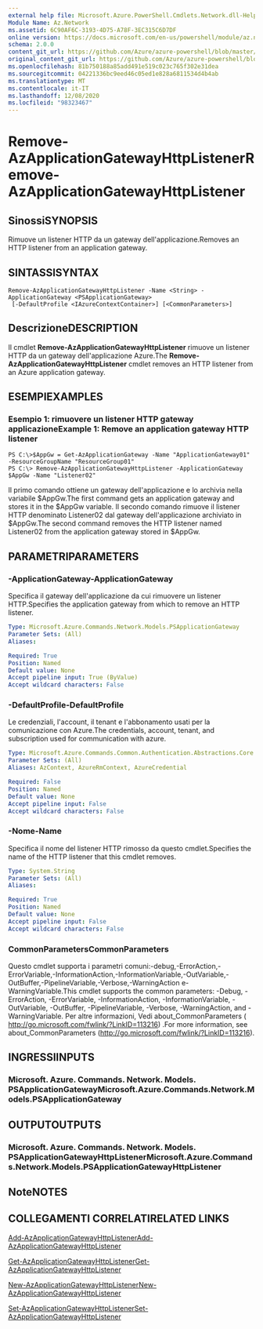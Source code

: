 ```yaml
---
external help file: Microsoft.Azure.PowerShell.Cmdlets.Network.dll-Help.xml
Module Name: Az.Network
ms.assetid: 6C90AF6C-3193-4D75-A78F-3EC315C6D7DF
online version: https://docs.microsoft.com/en-us/powershell/module/az.network/remove-azapplicationgatewayhttplistener
schema: 2.0.0
content_git_url: https://github.com/Azure/azure-powershell/blob/master/src/Network/Network/help/Remove-AzApplicationGatewayHttpListener.md
original_content_git_url: https://github.com/Azure/azure-powershell/blob/master/src/Network/Network/help/Remove-AzApplicationGatewayHttpListener.md
ms.openlocfilehash: 81b750188a85add491e519c023c765f302e31dea
ms.sourcegitcommit: 04221336bc9eed46c05ed1e828a6811534d4b4ab
ms.translationtype: MT
ms.contentlocale: it-IT
ms.lasthandoff: 12/08/2020
ms.locfileid: "98323467"
---
```

# <span data-ttu-id="d0c38-101">Remove-AzApplicationGatewayHttpListener</span><span class="sxs-lookup"><span data-stu-id="d0c38-101">Remove-AzApplicationGatewayHttpListener</span></span>

## <span data-ttu-id="d0c38-102">Sinossi</span><span class="sxs-lookup"><span data-stu-id="d0c38-102">SYNOPSIS</span></span>
<span data-ttu-id="d0c38-103">Rimuove un listener HTTP da un gateway dell'applicazione.</span><span class="sxs-lookup"><span data-stu-id="d0c38-103">Removes an HTTP listener from an application gateway.</span></span>

## <span data-ttu-id="d0c38-104">SINTASSI</span><span class="sxs-lookup"><span data-stu-id="d0c38-104">SYNTAX</span></span>

```
Remove-AzApplicationGatewayHttpListener -Name <String> -ApplicationGateway <PSApplicationGateway>
 [-DefaultProfile <IAzureContextContainer>] [<CommonParameters>]
```

## <span data-ttu-id="d0c38-105">Descrizione</span><span class="sxs-lookup"><span data-stu-id="d0c38-105">DESCRIPTION</span></span>
<span data-ttu-id="d0c38-106">Il cmdlet **Remove-AzApplicationGatewayHttpListener** rimuove un listener HTTP da un gateway dell'applicazione Azure.</span><span class="sxs-lookup"><span data-stu-id="d0c38-106">The **Remove-AzApplicationGatewayHttpListener** cmdlet removes an HTTP listener from an Azure application gateway.</span></span>

## <span data-ttu-id="d0c38-107">ESEMPI</span><span class="sxs-lookup"><span data-stu-id="d0c38-107">EXAMPLES</span></span>

### <span data-ttu-id="d0c38-108">Esempio 1: rimuovere un listener HTTP gateway applicazione</span><span class="sxs-lookup"><span data-stu-id="d0c38-108">Example 1: Remove an application gateway HTTP listener</span></span>
```
PS C:\>$AppGw = Get-AzApplicationGateway -Name "ApplicationGateway01" -ResourceGroupName "ResourceGroup01"
PS C:\> Remove-AzApplicationGatewayHttpListener -ApplicationGateway $AppGw -Name "Listener02"
```

<span data-ttu-id="d0c38-109">Il primo comando ottiene un gateway dell'applicazione e lo archivia nella variabile $AppGw.</span><span class="sxs-lookup"><span data-stu-id="d0c38-109">The first command gets an application gateway and stores it in the $AppGw variable.</span></span>
<span data-ttu-id="d0c38-110">Il secondo comando rimuove il listener HTTP denominato Listener02 dal gateway dell'applicazione archiviato in $AppGw.</span><span class="sxs-lookup"><span data-stu-id="d0c38-110">The second command removes the HTTP listener named Listener02 from the application gateway stored in $AppGw.</span></span>

## <span data-ttu-id="d0c38-111">PARAMETRI</span><span class="sxs-lookup"><span data-stu-id="d0c38-111">PARAMETERS</span></span>

### <span data-ttu-id="d0c38-112">-ApplicationGateway</span><span class="sxs-lookup"><span data-stu-id="d0c38-112">-ApplicationGateway</span></span>
<span data-ttu-id="d0c38-113">Specifica il gateway dell'applicazione da cui rimuovere un listener HTTP.</span><span class="sxs-lookup"><span data-stu-id="d0c38-113">Specifies the application gateway from which to remove an HTTP listener.</span></span>

```yaml
Type: Microsoft.Azure.Commands.Network.Models.PSApplicationGateway
Parameter Sets: (All)
Aliases:

Required: True
Position: Named
Default value: None
Accept pipeline input: True (ByValue)
Accept wildcard characters: False
```

### <span data-ttu-id="d0c38-114">-DefaultProfile</span><span class="sxs-lookup"><span data-stu-id="d0c38-114">-DefaultProfile</span></span>
<span data-ttu-id="d0c38-115">Le credenziali, l'account, il tenant e l'abbonamento usati per la comunicazione con Azure.</span><span class="sxs-lookup"><span data-stu-id="d0c38-115">The credentials, account, tenant, and subscription used for communication with azure.</span></span>

```yaml
Type: Microsoft.Azure.Commands.Common.Authentication.Abstractions.Core.IAzureContextContainer
Parameter Sets: (All)
Aliases: AzContext, AzureRmContext, AzureCredential

Required: False
Position: Named
Default value: None
Accept pipeline input: False
Accept wildcard characters: False
```

### <span data-ttu-id="d0c38-116">-Nome</span><span class="sxs-lookup"><span data-stu-id="d0c38-116">-Name</span></span>
<span data-ttu-id="d0c38-117">Specifica il nome del listener HTTP rimosso da questo cmdlet.</span><span class="sxs-lookup"><span data-stu-id="d0c38-117">Specifies the name of the HTTP listener that this cmdlet removes.</span></span>

```yaml
Type: System.String
Parameter Sets: (All)
Aliases:

Required: True
Position: Named
Default value: None
Accept pipeline input: False
Accept wildcard characters: False
```

### <span data-ttu-id="d0c38-118">CommonParameters</span><span class="sxs-lookup"><span data-stu-id="d0c38-118">CommonParameters</span></span>
<span data-ttu-id="d0c38-119">Questo cmdlet supporta i parametri comuni:-debug,-ErrorAction,-ErrorVariable,-InformationAction,-InformationVariable,-OutVariable,-OutBuffer,-PipelineVariable,-Verbose,-WarningAction e-WarningVariable.</span><span class="sxs-lookup"><span data-stu-id="d0c38-119">This cmdlet supports the common parameters: -Debug, -ErrorAction, -ErrorVariable, -InformationAction, -InformationVariable, -OutVariable, -OutBuffer, -PipelineVariable, -Verbose, -WarningAction, and -WarningVariable.</span></span> <span data-ttu-id="d0c38-120">Per altre informazioni, Vedi about_CommonParameters ( http://go.microsoft.com/fwlink/?LinkID=113216) .</span><span class="sxs-lookup"><span data-stu-id="d0c38-120">For more information, see about_CommonParameters (http://go.microsoft.com/fwlink/?LinkID=113216).</span></span>

## <span data-ttu-id="d0c38-121">INGRESSI</span><span class="sxs-lookup"><span data-stu-id="d0c38-121">INPUTS</span></span>

### <span data-ttu-id="d0c38-122">Microsoft. Azure. Commands. Network. Models. PSApplicationGateway</span><span class="sxs-lookup"><span data-stu-id="d0c38-122">Microsoft.Azure.Commands.Network.Models.PSApplicationGateway</span></span>

## <span data-ttu-id="d0c38-123">OUTPUT</span><span class="sxs-lookup"><span data-stu-id="d0c38-123">OUTPUTS</span></span>

### <span data-ttu-id="d0c38-124">Microsoft. Azure. Commands. Network. Models. PSApplicationGatewayHttpListener</span><span class="sxs-lookup"><span data-stu-id="d0c38-124">Microsoft.Azure.Commands.Network.Models.PSApplicationGatewayHttpListener</span></span>

## <span data-ttu-id="d0c38-125">Note</span><span class="sxs-lookup"><span data-stu-id="d0c38-125">NOTES</span></span>

## <span data-ttu-id="d0c38-126">COLLEGAMENTI CORRELATI</span><span class="sxs-lookup"><span data-stu-id="d0c38-126">RELATED LINKS</span></span>

[<span data-ttu-id="d0c38-127">Add-AzApplicationGatewayHttpListener</span><span class="sxs-lookup"><span data-stu-id="d0c38-127">Add-AzApplicationGatewayHttpListener</span></span>](./Add-AzApplicationGatewayHttpListener.md)

[<span data-ttu-id="d0c38-128">Get-AzApplicationGatewayHttpListener</span><span class="sxs-lookup"><span data-stu-id="d0c38-128">Get-AzApplicationGatewayHttpListener</span></span>](./Get-AzApplicationGatewayHttpListener.md)

[<span data-ttu-id="d0c38-129">New-AzApplicationGatewayHttpListener</span><span class="sxs-lookup"><span data-stu-id="d0c38-129">New-AzApplicationGatewayHttpListener</span></span>](./New-AzApplicationGatewayHttpListener.md)

[<span data-ttu-id="d0c38-130">Set-AzApplicationGatewayHttpListener</span><span class="sxs-lookup"><span data-stu-id="d0c38-130">Set-AzApplicationGatewayHttpListener</span></span>](./Set-AzApplicationGatewayHttpListener.md)


